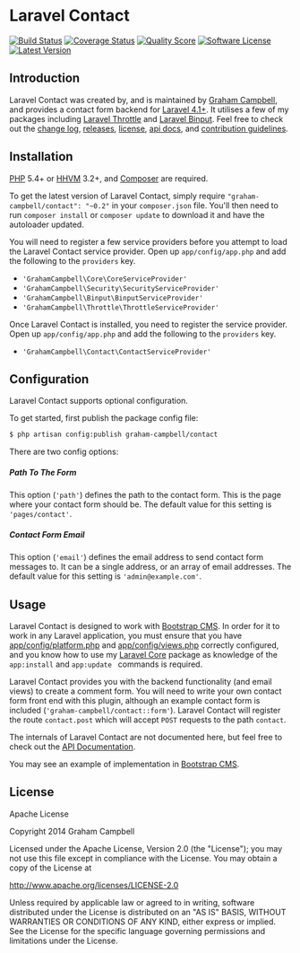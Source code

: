 Laravel Contact
===============


[![Build Status](https://img.shields.io/travis/GrahamCampbell/Laravel-Contact/master.svg?style=flat)](https://travis-ci.org/GrahamCampbell/Laravel-Contact)
[![Coverage Status](https://img.shields.io/scrutinizer/coverage/g/GrahamCampbell/Laravel-Contact.svg?style=flat)](https://scrutinizer-ci.com/g/GrahamCampbell/Laravel-Contact/code-structure)
[![Quality Score](https://img.shields.io/scrutinizer/g/GrahamCampbell/Laravel-Contact.svg?style=flat)](https://scrutinizer-ci.com/g/GrahamCampbell/Laravel-Contact)
[![Software License](https://img.shields.io/badge/license-Apache%202.0-brightgreen.svg?style=flat)](LICENSE.md)
[![Latest Version](https://img.shields.io/github/release/GrahamCampbell/Laravel-Contact.svg?style=flat)](https://github.com/GrahamCampbell/Laravel-Contact/releases)


## Introduction

Laravel Contact was created by, and is maintained by [Graham Campbell](https://github.com/GrahamCampbell), and provides a contact form backend for [Laravel 4.1+](http://laravel.com). It utilises a few of my packages including [Laravel Throttle](https://github.com/GrahamCampbell/Laravel-Throttle) and [Laravel Binput](https://github.com/GrahamCampbell/Laravel-Binput). Feel free to check out the [change log](CHANGELOG.md), [releases](https://github.com/GrahamCampbell/Laravel-Contact/releases), [license](LICENSE.md), [api docs](http://docs.grahamjcampbell.co.uk), and [contribution guidelines](CONTRIBUTING.md).


## Installation

[PHP](https://php.net) 5.4+ or [HHVM](http://hhvm.com) 3.2+, and [Composer](https://getcomposer.org) are required.

To get the latest version of Laravel Contact, simply require `"graham-campbell/contact": "~0.2"` in your `composer.json` file. You'll then need to run `composer install` or `composer update` to download it and have the autoloader updated.

You will need to register a few service providers before you attempt to load the Laravel Contact service provider. Open up `app/config/app.php` and add the following to the `providers` key.

* `'GrahamCampbell\Core\CoreServiceProvider'`
* `'GrahamCampbell\Security\SecurityServiceProvider'`
* `'GrahamCampbell\Binput\BinputServiceProvider'`
* `'GrahamCampbell\Throttle\ThrottleServiceProvider'`

Once Laravel Contact is installed, you need to register the service provider. Open up `app/config/app.php` and add the following to the `providers` key.

* `'GrahamCampbell\Contact\ContactServiceProvider'`


## Configuration

Laravel Contact supports optional configuration.

To get started, first publish the package config file:

```bash
$ php artisan config:publish graham-campbell/contact
```

There are two config options:

##### Path To The Form

This option (`'path'`) defines the path to the contact form. This is the page where your contact form should be. The default value for this setting is `'pages/contact'`.

##### Contact Form Email

This option (`'email'`) defines the email address to send contact form messages to. It can be a single address, or an array of email addresses. The default value for this setting is `'admin@example.com'`.


## Usage

Laravel Contact is designed to work with [Bootstrap CMS](https://github.com/GrahamCampbell/Bootstrap-CMS). In order for it to work in any Laravel application, you must ensure that you have [app/config/platform.php](https://github.com/GrahamCampbell/Laravel-Platform/blob/master/app/config/platform.php) and [app/config/views.php](https://github.com/GrahamCampbell/Laravel-Platform/blob/master/app/config/views.php) correctly configured, and you know how to use my [Laravel Core](https://github.com/GrahamCampbell/Laravel-Core) package as knowledge of the `app:install` and `app:update ` commands is required.

Laravel Contact provides you with the backend functionality (and email views) to create a comment form. You will need to write your own contact form front end with this plugin, although an example contact form is included (`'graham-campbell/contact::form'`). Laravel Contact will register the route `contact.post` which will accept `POST` requests to the path `contact`.

The internals of Laravel Contact are not documented here, but feel free to check out the [API Documentation](http://docs.grahamjcampbell.co.uk).

You may see an example of implementation in [Bootstrap CMS](https://github.com/GrahamCampbell/Bootstrap-CMS).


## License

Apache License

Copyright 2014 Graham Campbell

Licensed under the Apache License, Version 2.0 (the "License");
you may not use this file except in compliance with the License.
You may obtain a copy of the License at

 http://www.apache.org/licenses/LICENSE-2.0

Unless required by applicable law or agreed to in writing, software
distributed under the License is distributed on an "AS IS" BASIS,
WITHOUT WARRANTIES OR CONDITIONS OF ANY KIND, either express or implied.
See the License for the specific language governing permissions and
limitations under the License.
